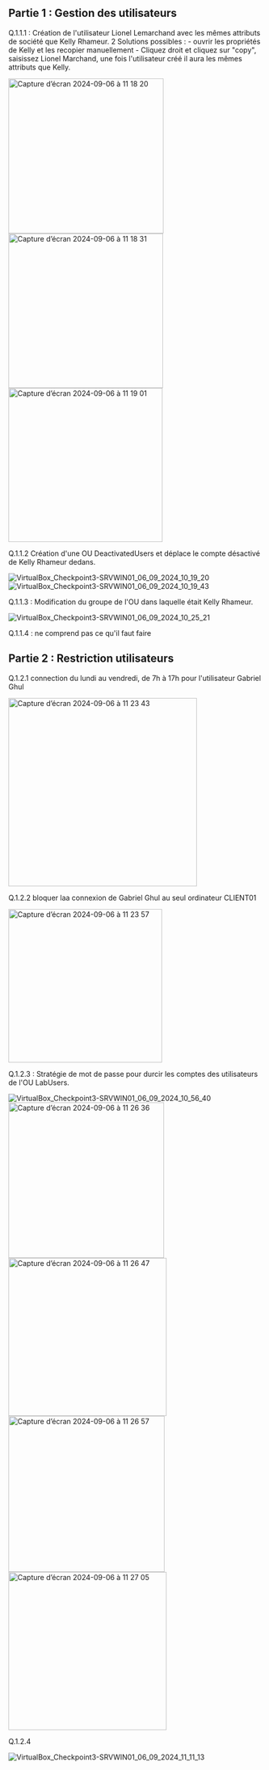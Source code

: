 ## Partie 1 : Gestion des utilisateurs

Q.1.1.1 : Création de l'utilisateur Lionel Lemarchand avec les mêmes attributs de société que Kelly Rhameur.
2 Solutions possibles : - ouvrir les propriétés de Kelly et les recopier manuellement
                        - Cliquez droit et cliquez sur "copy", saisissez Lionel Marchand, une fois l'utilisateur créé il aura les mêmes attributs que Kelly.

<img width="307" alt="Capture d’écran 2024-09-06 à 11 18 20" src="https://github.com/user-attachments/assets/d7578048-6c19-4022-b0c6-e3da4174cf43">
<img width="306" alt="Capture d’écran 2024-09-06 à 11 18 31" src="https://github.com/user-attachments/assets/14af3cff-1a98-47e0-9489-facc5dadec83">
<img width="305" alt="Capture d’écran 2024-09-06 à 11 19 01" src="https://github.com/user-attachments/assets/02280fef-421b-449e-9d65-ef24fed8e2a0">

Q.1.1.2 Création d'une OU DeactivatedUsers et déplace le compte désactivé de Kelly Rhameur dedans.

![VirtualBox_Checkpoint3-SRVWIN01_06_09_2024_10_19_20](https://github.com/user-attachments/assets/f8d45922-9315-433b-a66b-b17ebd014959)
![VirtualBox_Checkpoint3-SRVWIN01_06_09_2024_10_19_43](https://github.com/user-attachments/assets/6b41ee3f-2691-46f8-9d09-7f62b18ecd6a)

Q.1.1.3 : Modification du groupe de l'OU dans laquelle était Kelly Rhameur.

![VirtualBox_Checkpoint3-SRVWIN01_06_09_2024_10_25_21](https://github.com/user-attachments/assets/99269425-b490-4560-a7cb-097175d3f1bd)

Q.1.1.4 : ne comprend pas ce qu'il faut faire 

## Partie 2 : Restriction utilisateurs

Q.1.2.1 connection du lundi au vendredi, de 7h à 17h pour l'utilisateur Gabriel Ghul

<img width="373" alt="Capture d’écran 2024-09-06 à 11 23 43" src="https://github.com/user-attachments/assets/8fe522a5-10b4-4576-bba6-ecab3f967d52">

Q.1.2.2 bloquer laa connexion de Gabriel Ghul au seul ordinateur CLIENT01

<img width="304" alt="Capture d’écran 2024-09-06 à 11 23 57" src="https://github.com/user-attachments/assets/264ca3f8-89db-42b3-a24b-0ee60c4c0f28">

Q.1.2.3 : Stratégie de mot de passe pour durcir les comptes des utilisateurs de l'OU LabUsers.

![VirtualBox_Checkpoint3-SRVWIN01_06_09_2024_10_56_40](https://github.com/user-attachments/assets/c8bd0879-964f-489b-9e6e-ebbb7d54951e)
<img width="308" alt="Capture d’écran 2024-09-06 à 11 26 36" src="https://github.com/user-attachments/assets/79c8e04f-fd13-4865-b589-7cc8c8ad3dea">
<img width="313" alt="Capture d’écran 2024-09-06 à 11 26 47" src="https://github.com/user-attachments/assets/55ff6403-765c-4517-afb0-c92f272a3c55">
<img width="309" alt="Capture d’écran 2024-09-06 à 11 26 57" src="https://github.com/user-attachments/assets/e298c218-6033-4894-8e50-049e2e17e6fd">
<img width="313" alt="Capture d’écran 2024-09-06 à 11 27 05" src="https://github.com/user-attachments/assets/11268fd6-fb62-4d5c-b167-f68f604337b0">

Q.1.2.4

![VirtualBox_Checkpoint3-SRVWIN01_06_09_2024_11_11_13](https://github.com/user-attachments/assets/87697501-9a8b-4151-80c8-e42310006e84)













